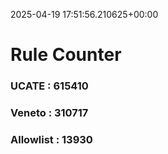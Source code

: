 2025-04-19 17:51:56.210625+00:00
# Rule Counter 
 ### UCATE : 615410

 ### Veneto : 310717

 ### Allowlist : 13930